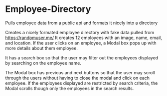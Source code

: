# Employee-Directory
Pulls employee data from a public api and formats it nicely into a directory

Creates a nicely formated employee directory with fake data pulled from https://randomuser.me/
It creates 12 employees with an image, name, email, and location.  If the user clicks on an employee, 
a Modal box pops up with more details about them employee.  

It has a search box so that the user may filter out the employees displayed by searching on the employee name.

The Modal box has previous and next buttons so that the user may scroll through the users without having to 
close the modal and click on each employee.  If the employees displayed are restricted by search criteria, the 
Modal scrolls though only the employees in the search results.


